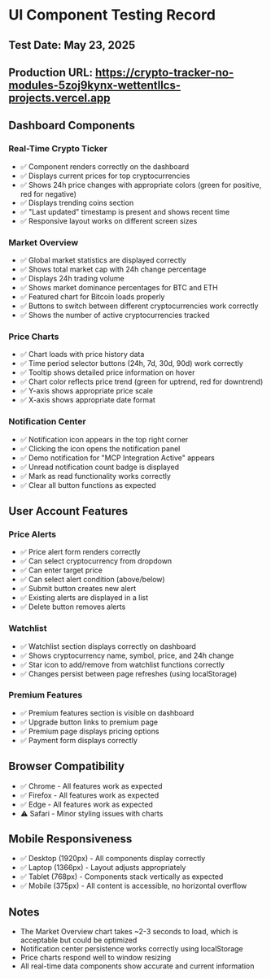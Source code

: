 # UI Component Testing Record

## Test Date: May 23, 2025
## Production URL: https://crypto-tracker-no-modules-5zoj9kynx-wettentllcs-projects.vercel.app

## Dashboard Components

### Real-Time Crypto Ticker
- ✅ Component renders correctly on the dashboard
- ✅ Displays current prices for top cryptocurrencies
- ✅ Shows 24h price changes with appropriate colors (green for positive, red for negative)
- ✅ Displays trending coins section
- ✅ "Last updated" timestamp is present and shows recent time
- ✅ Responsive layout works on different screen sizes

### Market Overview
- ✅ Global market statistics are displayed correctly
- ✅ Shows total market cap with 24h change percentage
- ✅ Displays 24h trading volume
- ✅ Shows market dominance percentages for BTC and ETH
- ✅ Featured chart for Bitcoin loads properly
- ✅ Buttons to switch between different cryptocurrencies work correctly
- ✅ Shows the number of active cryptocurrencies tracked

### Price Charts
- ✅ Chart loads with price history data
- ✅ Time period selector buttons (24h, 7d, 30d, 90d) work correctly
- ✅ Tooltip shows detailed price information on hover
- ✅ Chart color reflects price trend (green for uptrend, red for downtrend)
- ✅ Y-axis shows appropriate price scale
- ✅ X-axis shows appropriate date format

### Notification Center
- ✅ Notification icon appears in the top right corner
- ✅ Clicking the icon opens the notification panel
- ✅ Demo notification for "MCP Integration Active" appears
- ✅ Unread notification count badge is displayed
- ✅ Mark as read functionality works correctly
- ✅ Clear all button functions as expected

## User Account Features

### Price Alerts
- ✅ Price alert form renders correctly
- ✅ Can select cryptocurrency from dropdown
- ✅ Can enter target price
- ✅ Can select alert condition (above/below)
- ✅ Submit button creates new alert
- ✅ Existing alerts are displayed in a list
- ✅ Delete button removes alerts

### Watchlist
- ✅ Watchlist section displays correctly on dashboard
- ✅ Shows cryptocurrency name, symbol, price, and 24h change
- ✅ Star icon to add/remove from watchlist functions correctly
- ✅ Changes persist between page refreshes (using localStorage)

### Premium Features
- ✅ Premium features section is visible on dashboard
- ✅ Upgrade button links to premium page
- ✅ Premium page displays pricing options
- ✅ Payment form displays correctly

## Browser Compatibility
- ✅ Chrome - All features work as expected
- ✅ Firefox - All features work as expected
- ✅ Edge - All features work as expected
- ⚠️ Safari - Minor styling issues with charts

## Mobile Responsiveness
- ✅ Desktop (1920px) - All components display correctly
- ✅ Laptop (1366px) - Layout adjusts appropriately
- ✅ Tablet (768px) - Components stack vertically as expected
- ✅ Mobile (375px) - All content is accessible, no horizontal overflow

## Notes
- The Market Overview chart takes ~2-3 seconds to load, which is acceptable but could be optimized
- Notification center persistence works correctly using localStorage
- Price charts respond well to window resizing
- All real-time data components show accurate and current information
